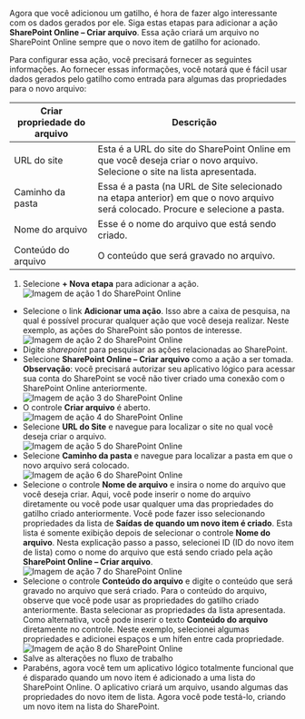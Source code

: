 Agora que você adicionou um gatilho, é hora de fazer algo interessante com os dados gerados por ele. Siga estas etapas para adicionar a ação **SharePoint Online – Criar arquivo**. Essa ação criará um arquivo no SharePoint Online sempre que o novo item de gatilho for acionado.

Para configurar essa ação, você precisará fornecer as seguintes informações. Ao fornecer essas informações, você notará que é fácil usar dados gerados pelo gatilho como entrada para algumas das propriedades para o novo arquivo:

|Criar propriedade do arquivo|Descrição|
|---|---|
|URL do site|Esta é a URL do site do SharePoint Online em que você deseja criar o novo arquivo. Selecione o site na lista apresentada.|
|Caminho da pasta|Essa é a pasta (na URL de Site selecionado na etapa anterior) em que o novo arquivo será colocado. Procure e selecione a pasta.|
|Nome do arquivo|Esse é o nome do arquivo que está sendo criado.|
|Conteúdo do arquivo|O conteúdo que será gravado no arquivo.|

1. Selecione **+ Nova etapa** para adicionar a ação.  
![Imagem de ação 1 do SharePoint Online](./media/connectors-create-api-sharepointonline/action-1.png)  
- Selecione o link **Adicionar uma ação**. Isso abre a caixa de pesquisa, na qual é possível procurar qualquer ação que você deseja realizar. Neste exemplo, as ações do SharePoint são pontos de interesse.  
![Imagem de ação 2 do SharePoint Online](./media/connectors-create-api-sharepointonline/action-2.png)  
- Digite *sharepoint* para pesquisar as ações relacionadas ao SharePoint.
- Selecione **SharePoint Online – Criar arquivo** como a ação a ser tomada. **Observação**: você precisará autorizar seu aplicativo lógico para acessar sua conta do SharePoint se você não tiver criado uma conexão com o SharePoint Online anteriormente.  
![Imagem de ação 3 do SharePoint Online](./media/connectors-create-api-sharepointonline/action-3.png)  
- O controle **Criar arquivo** é aberto.  
![Imagem de ação 4 do SharePoint Online](./media/connectors-create-api-sharepointonline/action-4.png)  
- Selecione **URL do Site** e navegue para localizar o site no qual você deseja criar o arquivo.  
![Imagem de ação 5 do SharePoint Online](./media/connectors-create-api-sharepointonline/action-5.png)  
- Selecione **Caminho da pasta** e navegue para localizar a pasta em que o novo arquivo será colocado.  
![Imagem de ação 6 do SharePoint Online](./media/connectors-create-api-sharepointonline/action-6.png)  
- Selecione o controle **Nome de arquivo** e insira o nome do arquivo que você deseja criar. Aqui, você pode inserir o nome do arquivo diretamente ou você pode usar qualquer uma das propriedades do gatilho criado anteriormente. Você pode fazer isso selecionando propriedades da lista de **Saídas de quando um novo item é criado**. Esta lista é somente exibição depois de selecionar o controle **Nome do arquivo**. Nesta explicação passo a passo, selecionei ID (ID do novo item de lista) como o nome do arquivo que está sendo criado pela ação **SharePoint Online – Criar arquivo**.  
![Imagem de ação 7 do SharePoint Online](./media/connectors-create-api-sharepointonline/action-7.png)  
- Selecione o controle **Conteúdo do arquivo** e digite o conteúdo que será gravado no arquivo que será criado. Para o conteúdo do arquivo, observe que você pode usar as propriedades do gatilho criado anteriormente. Basta selecionar as propriedades da lista apresentada. Como alternativa, você pode inserir o texto **Conteúdo do arquivo** diretamente no controle. Neste exemplo, selecionei algumas propriedades e adicionei espaços e um hífen entre cada propriedade.   
![Imagem de ação 8 do SharePoint Online](./media/connectors-create-api-sharepointonline/action-8.png)  
- Salve as alterações no fluxo de trabalho  
- Parabéns, agora você tem um aplicativo lógico totalmente funcional que é disparado quando um novo item é adicionado a uma lista do SharePoint Online. O aplicativo criará um arquivo, usando algumas das propriedades do novo item de lista. Agora você pode testá-lo, criando um novo item na lista do SharePoint. 

<!---HONumber=AcomDC_0727_2016-->
